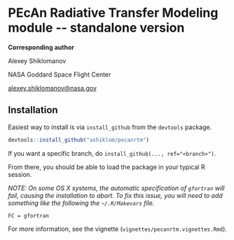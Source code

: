 # PEcAn Radiative Transfer Modeling module -- standalone version

**Corresponding author**

Alexey Shiklomanov

NASA Goddard Space Flight Center

alexey.shiklomanov@nasa.gov

## Installation

Easiest way to install is via `install_github` from the `devtools` package.

```R
devtools::install_github("ashiklom/pecanrtm")
```

If you want a specific branch, do `install_github(..., ref="<branch>")`.

From there, you should be able to load the package in your typical R session.

*NOTE: On some OS X systems, the automatic specification of `gfortran` will 
fail, causing the installation to abort. To fix this issue, you will need to 
add something like the following the `~/.R/Makevars` file.*

```
FC = gfortran
```

For more information, see the vignette (`vignettes/pecanrtm.vignettes.Rmd`).
